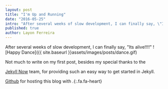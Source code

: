 ```yaml
---
layout: post
title: "I'm Up and Running"
date: "2016-05-25"
intro: "After several weeks of slow development, I can finally say, \"Its alive!!!!\"..."
published: true
author: Layon Ferreira
---
```


After several weeks of slow development, I can finally say, "Its alive!!!!" ![Happy Dance]({{ site.baseurl }}assets/images/posts/dance.gif)

Not much to write on my first post, besides my special thanks to the

[Jekyll Now](https://github.com/barryclark/jekyll-now) team, for providing such an
easy way to get started in Jekyll.

[Github](https://github.com/) for hosting this blog with *.*{:.fa.fa-heart}
